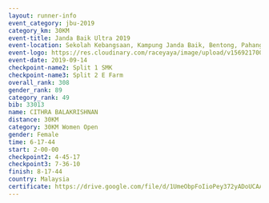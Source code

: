 ```yaml
---
layout: runner-info 
event_category: jbu-2019 
category_km: 30KM 
event-title: Janda Baik Ultra 2019  
event-location: Sekolah Kebangsaan, Kampung Janda Baik, Bentong, Pahang, Malaysia 
event-logo: https://res.cloudinary.com/raceyaya/image/upload/v1569217009/logo/janda-baik_vch1pc.jpg 
event-date: 2019-09-14 
checkpoint-name2: Split 1 SMK 
checkpoint-name3: Split 2 E Farm 
overall_rank: 308
gender_rank: 89
category_rank: 49
bib: 33013
name: CITHRA BALAKRISHNAN
distance: 30KM
category: 30KM Women Open
gender: Female
time: 6-17-44
start: 2-00-00
checkpoint2: 4-45-17
checkpoint3: 7-36-10
finish: 8-17-44
country: Malaysia
certificate: https://drive.google.com/file/d/1UmeObpFoIioPey372yADoUCAAC3JxbN4/view?usp=sharing
---
```

